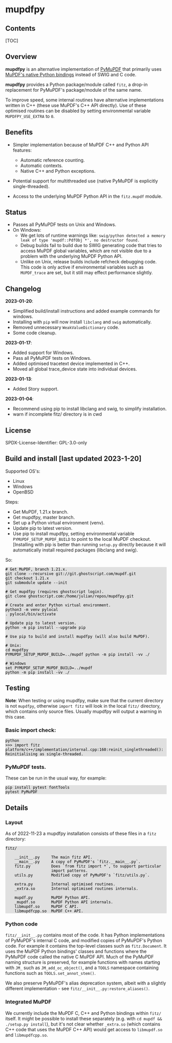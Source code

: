 <!--
markdown_py -v -x markdown.extensions.toc README.md > README.md.html
-->

<style>
pre
{
    color: black;
    background-color: #e0e0e0;
}
</style>


# mupdfpy

## Contents

[TOC]


## Overview

**mupdfpy** is an alternative implementation of
[PyMuPDF](https://github.com/pymupdf/PyMuPDF) that primarily uses [MuPDF's
native Python bindings](http://mupdf.com/r/C-and-Python-APIs) instead of SWIG
and C code.

**mupdfpy** provides a Python package/module called `fitz`, a drop-in
replacement for PyMuPDF's package/module of the same name.

To improve speed, some internal routines have alternative implementations
written in C++ (these use MuPDF's C++ API directly). Use of these optimised
routines can be disabled by setting environmental variable `MUPDFPY_USE_EXTRA`
to `0`.


## Benefits

* Simpler implementation because of MuPDF C++ and Python API features:

    * Automatic reference counting.
    * Automatic contexts.
    * Native C++ and Python exceptions.

* Potential support for multithreaded use (native PyMuPDF is explicitly
  single-threaded).

* Access to the underlying MuPDF Python API in the `fitz.mupdf` module.


## Status

* Passes all PyMuPDF tests on Unix and Windows.
* On Windows:
    * We get lots of runtime warnings like:
      `swig/python detected a memory leak of type 'mupdf::PdfObj *', no destructor found.`
    * Debug builds fail to build due to SWIG generating code that tries to access
      MuPDF global variables, which are not visible due to a problem with the
      underlying MuPDF Python API.
    * Unlike on Unix, release builds include refcheck debugging code. This code
      is only active if environmental variables such as `MUPDF_trace` are set,
      but it still may effect performance slightly.
 

## Changelog

**2023-01-20**:

* Simplified build/install instructions and added example commands for windows.
* Installing with `pip` will now install `libclang` and `swig` automatically.
* Removed unnecessary `WeakValueDictionary` code.
* Some code cleanup.

**2023-01-17**:

* Added support for Windows.
* Pass all PyMuPDF tests on Windows.
* Added optimised tracetext device implemented in C++.
* Moved all global trace_device state into individual devices.


**2023-01-13**:
* Added Story support.

**2023-01-04**:

* Recommend using pip to install libclang and swig, to simplify installation.
* warn if incomplete fitz/ directory is in cwd


## License

SPDX-License-Identifier: GPL-3.0-only


## Build and install [last updated 2023-1-20]

Supported OS's:

* Linux
* Windows
* OpenBSD

Steps:

* Get MuPDF, 1.21.x branch.
* Get mupdfpy, master branch.
* Set up a Python virtual environment (venv).
* Update pip to latest version.
* Use pip to install mupdfpy, setting environmental variable
  `PYMUPDF_SETUP_MUPDF_BUILD` to point to the local MuPDF checkout. [Installing
  with pip is better than running `setup.py` directly because it will
  automatically install required packages (libclang and swig).

So:

    # Get MuPDF, branch 1.21.x.
    git clone --recursive git://git.ghostscript.com/mupdf.git
    git checkout 1.21.x
    git submodule update --init

    # Get mupdfpy (requires ghostscript login).
    git clone ghostscript.com:/home/julian/repos/mupdfpy.git

    # Create and enter Python virtual environment.
    python3 -m venv pylocal
    . pylocal/bin/activate
    
    # Update pip to latest version.
    python -m pip install --upgrade pip
    
    # Use pip to build and install mupdfpy (will also build MuPDF).
    
    # Unix:
    cd mupdfpy
    PYMUPDF_SETUP_MUPDF_BUILD=../mupdf python -m pip install -vv ./

    # Windows
    set PYMUPDF_SETUP_MUPDF_BUILD=../mupdf
    python -m pip install -vv ./


## Testing

**Note**: When testing or using mupdfpy, make sure that the current directory
is not `mupdfpy`, otherwise `import fitz` will look in the local `fitz/`
directory, which contains only source files. Usually mupdfpy will output a
warning in this case.


### Basic import check:

    python
    >>> import fitz
    platform/c++/implementation/internal.cpp:160:reinit_singlethreaded(): Reinitialising as single-threaded.


### PyMuPDF tests.

These can be run in the usual way, for example:

    pip install pytest fontTools
    pytest PyMuPDF


## Details

### Layout

As of 2022-11-23 a mupdfpy installation consists of these files in a `fitz`
directory:

    fitz/
        
        __init__.py     The main fitz API.
        __main__.py     A copy of PyMuPDF's `fitz.__main__.py`.
        fitz.py         Does `from fitz import *`, to support particular
                        import patterns.
        utils.py        Modified copy of PyMuPDF's `fitz/utils.py`.
        
        extra.py        Internal optimised routines.
        _extra.so       Internal optimised routines internals.
        
        mupdf.py        MuPDF Python API.
        _mupdf.so       MuPDF Python API internals.
        libmupdf.so     MuPDF C API.
        libmupdfcpp.so  MuPDF C++ API.


### Python code

`fitz/__init__.py` contains most of the code. It has Python implementations of
PyMuPDF's internal C code, and modified copies of PyMuPDF's Python code. For
example it contains the top-level classes such as `fitz.Document`. It uses the
MuPDF Python bindings' classes and functions where the PyMuPDF code called the
native C MuPDF API. Much of the PyMuPDF naming structure is preserved, for
example functions with names starting with `JM_` such as `JM_add_oc_object()`,
and a `TOOLS` namespace containing functions such as `TOOLS.set_annot_stem()`.

We also preserve PyMuPDF's alias deprecation system, albeit with a slightly
different implementation - see `fitz/__init__.py:restore_aliases()`.


### Integrated MuPDF

We currently include the MuPDF C, C++ and Python bindings within `fitz/`
itself. It might be possible to install these separately (e.g. with `cd mupdf
&& ./setup.py install`), but it's not clear whether `_extra.so` (which contains
C++ code that uses the MuPDF C++ API) would get access to `libmupdf.so` and
`libmupdfcpp.so`.
